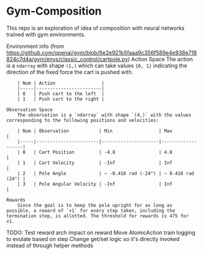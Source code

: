 # Gym-Composition
This repo is an exploration of idea of composition with neural networks trained with gym environments.

Environment info (from https://github.com/openai/gym/blob/6e2e921b5faaa9c356f589e4e938e718824c7d4a/gym/envs/classic_control/cartpole.py)
    Action Space
        The action is a `ndarray` with shape `(1,)` which can take values `{0, 1}` indicating the direction
        of the fixed force the cart is pushed with.

        | Num | Action                 |
        |-----|------------------------|
        | 0   | Push cart to the left  |
        | 1   | Push cart to the right |
    
    Observation Space
        The observation is a `ndarray` with shape `(4,)` with the values corresponding to the following positions and velocities:

        | Num | Observation           | Min                 | Max               |
        |-----|-----------------------|---------------------|-------------------|
        | 0   | Cart Position         | -4.8                | 4.8               |
        | 1   | Cart Velocity         | -Inf                | Inf               |
        | 2   | Pole Angle            | ~ -0.418 rad (-24°) | ~ 0.418 rad (24°) |
        | 3   | Pole Angular Velocity | -Inf                | Inf               |

    Rewards
        Since the goal is to keep the pole upright for as long as possible, a reward of `+1` for every step taken, including the termination step, is allotted. The threshold for rewards is 475 for v1.

TODO:
    Test reward arch impact on reward
    Move AtomicAction train logging to evulate based on step
    Change get/set logic so it's directly invoked instead of through helper methods
